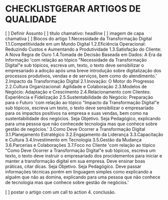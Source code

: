# CHECKLISTGERAR ARTIGOS DE QUALIDADE

[ ] Definir Assunto
[ ] título chamativo: headline
[ ] imagem de capa chamativa
[ ] Blocos do artigo
 1.Necessidade da Transformação Digital
  1.1.Competitividade em um Mundo Digital
  1.2.Eficiência Operacional: Reduzindo Custos e Aumentando a Produtividade
  1.3.Satisfação do Cliente: A Nova Regra de Ouro
  1.4.Tomada de Decisão Baseada em Dados: A Era da Informação
   'com relação ao tópico "Necessidade da Transformação Digital"e sub tópicos, escreva um, texto, o texto deve sensibilizar o empresariado a adoção após uma breve introdução sobre digitalização dos processos produtivos, vendas e de serviços, bem como do atendimento.'
 2.Impacto da Transformação Digital
  2.1.Inovação: O Motor do Progresso
  2.2.Cultura Organizacional: Agilidade e Colaboração
  2.3.Modelos de Negócio: Adaptação e Crescimento
  2.4.Relacionamento com Clientes: Experiência e Fidelização
  2.5.Sustentabilidade do Negócio: Preparação para o Futuro
   'com relação ao tópico "Impacto da Transformação Digital"e sub tópicos, escreva um texto, o texto deve sensibilizar o empresariado para os impactos positivos na empresa e suas vendas, bem como na sustentabilidade dos negócios. Seja Objetivo. Seja Pedagógico, explicando para uma pessoa que não conhecede tecnologia mas que conhece sobre gestão de negócios.'
 3.Como Deve Ocorrer a Transformação Digital
  3.1.Planejamento Estratégico
  3.2.Engajamento da Liderança
  3.3.Capacitação e Cultura
  3.4.Investimento em Tecnologia
  3.5.Gestão da Mudança
  3.6.Parcerias e Colaborações
  3.7.Foco no Cliente
'com relação ao tópico "Como Deve Ocorrer a Transformação Digital"e sub tópicos, escreva um texto, o texto deve instruir o empresariado dos procidementos para iniciar e manter a transformação digital em sua empresa. Deve ensinar boas práticas, citar dicas. Seja Objetivo. Seja Pedagógico. Deve passar informações técnicas porém em linguagem simples como explicando a alguém  que não as domina, explicando para uma pessoa que não conhece de tecnologia mas que conhece sobre gestão de negócios.'

[ ] postar o artigo com um call to action
 4. conclusão.
